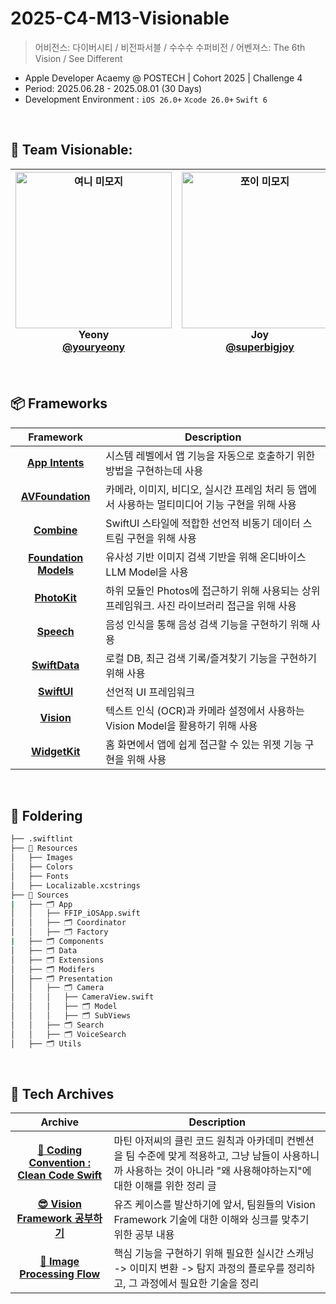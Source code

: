 # 2025-C4-M13-Visionable
> 어비전스: 다이버시티 / 비전파서블 / 수수수 수퍼비전 / 어벤져스: The 6th Vision / See Different

- Apple Developer Acaemy @ POSTECH | Cohort 2025 | Challenge 4
- Period: 2025.06.28 - 2025.08.01 (30 Days)
- Development Environment : `iOS 26.0+` `Xcode 26.0+` `Swift 6`

<br>

## 👀 Team Visionable:

| <img width="250" height="250" alt="여니 미모지" src="https://github.com/user-attachments/assets/4aaf350b-7d09-4234-a60a-9dd47d399d57" /> Yeony  <br> [@youryeony](https://github.com/youryeony) | <img width="250" height="250" alt="쪼이 미모지" src="https://github.com/user-attachments/assets/dff69558-68fc-4c5d-afe9-4fe8b9bd3e97" />  Joy <br> [@superbigjoy](https://github.com/superbigjoy) | <img width="250" height="250" alt="노우 미모지" src="https://github.com/user-attachments/assets/cd6c9311-92d1-458c-8dc4-3c16e71fb4ce" /> Snow  <br> [@Jikiim](https://github.com/Jikiim)| <img width="250" height="250" alt="후랑크 미모지" src="https://github.com/user-attachments/assets/11fd35ba-4c0e-4676-b6e0-a5cf7de52209"/> Frank <br> [@chxhyxn](https://github.com/chxhyxn) | <img width="250" height="250" alt="잼 미모지" src="https://github.com/user-attachments/assets/5e7ccfe5-08cc-4064-9009-a97b413a716a" /> Jam  <br> [@jaminleee](https://github.com/jaminleee) | <img width="250" height="250" alt="미니 미모지" src="https://github.com/user-attachments/assets/e25d905b-66a8-496e-b044-a3deaf583c7a" /> Mini <br> [@mini-min](https://github.com/mini-min) | 
| :--: | :--: | :--: | :--: | :--: | :--: |

<br>

## 📦 Frameworks
| Framework | Description |
|:-----:|-----|
| [**App Intents**](https://developer.apple.com/documentation/appintents) | 시스템 레벨에서 앱 기능을 자동으로 호출하기 위한 방법을 구현하는데 사용 |
| [**AVFoundation**](https://developer.apple.com/documentation/avfoundation) | 카메라, 이미지, 비디오, 실시간 프레임 처리 등 앱에서 사용하는 멀티미디어 기능 구현을 위해 사용 |
| [**Combine**](https://developer.apple.com/documentation/combine) | SwiftUI 스타일에 적합한 선언적 비동기 데이터 스트림 구현을 위해 사용 |
| [**Foundation Models**](https://developer.apple.com/documentation/foundationmodels) | 유사성 기반 이미지 검색 기반을 위해 온디바이스 LLM Model을 사용 |
| [**PhotoKit**](https://developer.apple.com/documentation/photokit?language=objc) | 하위 모듈인 Photos에 접근하기 위해 사용되는 상위 프레임워크. 사진 라이브러리 접근을 위해 사용 |
| [**Speech**](https://developer.apple.com/documentation/swiftdata) | 음성 인식을 통해 음성 검색 기능을 구현하기 위해 사용 |
| [**SwiftData**](https://developer.apple.com/documentation/swiftdata) | 로컬 DB, 최근 검색 기록/즐겨찾기 기능을 구현하기 위해 사용 |
| [**SwiftUI**](https://developer.apple.com/swiftui) | 선언적 UI 프레임워크 |
| [**Vision**](https://developer.apple.com/documentation/vision) | 텍스트 인식 (OCR)과 카메라 설정에서 사용하는 Vision Model을 활용하기 위해 사용 |
| [**WidgetKit**](https://developer.apple.com/documentation/vision) | 홈 화면에서 앱에 쉽게 접근할 수 있는 위젯 기능 구현을 위해 사용 |


<br>

## 📂 Foldering
```bash
├── .swiftlint
├── 📁 Resources
│   ├── Images
│   ├── Colors
│   ├── Fonts
│   ├── Localizable.xcstrings
├── 📁 Sources
|   ├── 🗂️ App
│   │   ├── FFIP_iOSApp.swift
│   │   ├── 🗂️ Coordinator
│   │   ├── 🗂️ Factory
|   ├── 🗂️ Components
│   ├── 🗂️ Data
│   ├── 🗂️ Extensions
│   ├── 🗂️ Modifers
│   ├── 🗂️ Presentation
│   │   ├── 🗂️ Camera
│   │   │   ├── CameraView.swift
│   │   │   ├── 🗂️ Model
│   │   │   ├── 🗂️ SubViews
│   │   ├── 🗂️ Search
│   │   ├── 🗂️ VoiceSearch
│   ├── 🗂️ Utils
``` 

<br>

## 📑 Tech Archives
| Archive | Description |
| :----: |-----|
| [**🍎 Coding Convention : Clean Code Swift**](https://posacademy.notion.site/Coding-Convention-Clean-Code-Swift-21f2b843d5af806f84a1fa8024ffa761?source=copy_link) | 마틴 아저씨의 클린 코드 원칙과 아카데미 컨벤션을 팀 수준에 맞게 적용하고, 그냥 남들이 사용하니까 사용하는 것이 아니라 "왜 사용해야하는지"에 대한 이해를 위한 정리 글 |
| [**😎 Vision Framework 공부하기**](https://posacademy.notion.site/Vision-21e2b843d5af80a78ab9ccd2e0a86f3d?source=copy_link) | 유즈 케이스를 발산하기에 앞서, 팀원들의 Vision Framework 기술에 대한 이해와 싱크를 맞추기 위한 공부 내용 |
| [**🌠 Image Processing Flow**](https://posacademy.notion.site/2272b843d5af803db4f8ff6edc42b19c?source=copy_link) | 핵심 기능을 구현하기 위해 필요한 실시간 스캐닝 -> 이미지 변환 -> 탐지 과정의 플로우를 정리하고, 그 과정에서 필요한 기술을 정리 |
